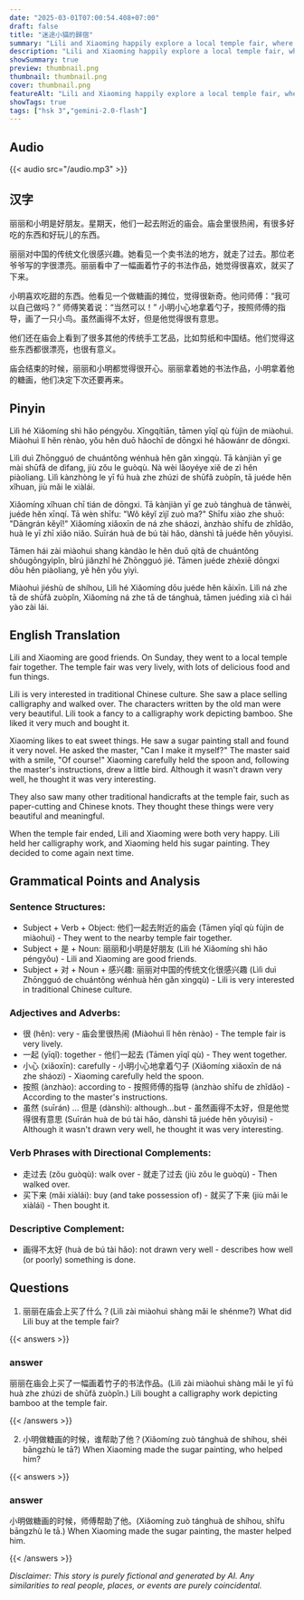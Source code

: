 ```yaml
---
date: "2025-03-01T07:00:54.408+07:00"
draft: false
title: "迷途小貓的歸宿"
summary: "Lili and Xiaoming happily explore a local temple fair, where Lili buys calligraphy and Xiaoming tries sugar painting, enjoying the traditional crafts and promising to return."
description: "Lili and Xiaoming happily explore a local temple fair, where Lili buys calligraphy and Xiaoming tries sugar painting, enjoying the traditional crafts and promising to return."
showSummary: true
preview: thumbnail.png
thumbnail: thumbnail.png
cover: thumbnail.png
featureAlt: "Lili and Xiaoming happily explore a local temple fair, where Lili buys calligraphy and Xiaoming tries sugar painting, enjoying the traditional crafts and promising to return."
showTags: true
tags: ["hsk 3","gemini-2.0-flash"]
---
```


## Audio
{{< audio src="/audio.mp3" >}}

## 汉字

丽丽和小明是好朋友。星期天，他们一起去附近的庙会。庙会里很热闹，有很多好吃的东西和好玩儿的东西。

丽丽对中国的传统文化很感兴趣。她看见一个卖书法的地方，就走了过去。那位老爷爷写的字很漂亮。丽丽看中了一幅画着竹子的书法作品，她觉得很喜欢，就买了下来。

小明喜欢吃甜的东西。他看见一个做糖画的摊位，觉得很新奇。他问师傅：“我可以自己做吗？” 师傅笑着说：“当然可以！” 小明小心地拿着勺子，按照师傅的指导，画了一只小鸟。虽然画得不太好，但是他觉得很有意思。

他们还在庙会上看到了很多其他的传统手工艺品，比如剪纸和中国结。他们觉得这些东西都很漂亮，也很有意义。

庙会结束的时候，丽丽和小明都觉得很开心。丽丽拿着她的书法作品，小明拿着他的糖画，他们决定下次还要再来。

## Pinyin

Lìlì hé Xiǎomíng shì hǎo péngyǒu. Xīngqítiān, tāmen yīqǐ qù fùjìn de miàohuì. Miàohuì lǐ hěn rènào, yǒu hěn duō hǎochī de dōngxi hé hǎowánr de dōngxi.

Lìlì duì Zhōngguó de chuántǒng wénhuà hěn gǎn xìngqù. Tā kànjiàn yī ge mài shūfǎ de dìfang, jiù zǒu le guòqù. Nà wèi lǎoyéye xiě de zì hěn piàoliang. Lìlì kànzhòng le yī fú huà zhe zhúzi de shūfǎ zuòpǐn, tā juéde hěn xǐhuan, jiù mǎi le xiàlái.

Xiǎomíng xǐhuan chī tián de dōngxi. Tā kànjiàn yī ge zuò tánghuà de tānwèi, juéde hěn xīnqí. Tā wèn shīfu: "Wǒ kěyǐ zìjǐ zuò ma?" Shīfu xiào zhe shuō: "Dāngrán kěyǐ!" Xiǎomíng xiǎoxīn de ná zhe sháozi, ànzhào shīfu de zhǐdǎo, huà le yī zhī xiǎo niǎo. Suīrán huà de bú tài hǎo, dànshì tā juéde hěn yǒuyìsi.

Tāmen hái zài miàohuì shang kàndào le hěn duō qítā de chuántǒng shǒugōngyìpǐn, bǐrú jiǎnzhǐ hé Zhōngguó jié. Tāmen juéde zhèxiē dōngxi dōu hěn piàoliang, yě hěn yǒu yìyì.

Miàohuì jiéshù de shíhou, Lìlì hé Xiǎomíng dōu juéde hěn kāixīn. Lìlì ná zhe tā de shūfǎ zuòpǐn, Xiǎomíng ná zhe tā de tánghuà, tāmen juédìng xià cì hái yào zài lái.

## English Translation

Lili and Xiaoming are good friends. On Sunday, they went to a local temple fair together. The temple fair was very lively, with lots of delicious food and fun things.

Lili is very interested in traditional Chinese culture. She saw a place selling calligraphy and walked over. The characters written by the old man were very beautiful. Lili took a fancy to a calligraphy work depicting bamboo. She liked it very much and bought it.

Xiaoming likes to eat sweet things. He saw a sugar painting stall and found it very novel. He asked the master, "Can I make it myself?" The master said with a smile, "Of course!" Xiaoming carefully held the spoon and, following the master's instructions, drew a little bird. Although it wasn't drawn very well, he thought it was very interesting.

They also saw many other traditional handicrafts at the temple fair, such as paper-cutting and Chinese knots. They thought these things were very beautiful and meaningful.

When the temple fair ended, Lili and Xiaoming were both very happy. Lili held her calligraphy work, and Xiaoming held his sugar painting. They decided to come again next time.

## Grammatical Points and Analysis

### Sentence Structures:

- Subject + Verb + Object: 他们一起去附近的庙会 (Tāmen yīqǐ qù fùjìn de miàohuì) - They went to the nearby temple fair together.
- Subject + 是 + Noun: 丽丽和小明是好朋友 (Lìlì hé Xiǎomíng shì hǎo péngyǒu) - Lili and Xiaoming are good friends.
- Subject + 对 + Noun + 感兴趣: 丽丽对中国的传统文化很感兴趣 (Lìlì duì Zhōngguó de chuántǒng wénhuà hěn gǎn xìngqù) - Lili is very interested in traditional Chinese culture.

### Adjectives and Adverbs:

- 很 (hěn): very - 庙会里很热闹 (Miàohuì lǐ hěn rènào) - The temple fair is very lively.
- 一起 (yīqǐ): together - 他们一起去 (Tāmen yīqǐ qù) - They went together.
- 小心 (xiǎoxīn): carefully - 小明小心地拿着勺子 (Xiǎomíng xiǎoxīn de ná zhe sháozi) - Xiaoming carefully held the spoon.
- 按照 (ànzhào): according to - 按照师傅的指导 (ànzhào shīfu de zhǐdǎo) - According to the master's instructions.
- 虽然 (suīrán) ... 但是 (dànshì): although...but - 虽然画得不太好，但是他觉得很有意思 (Suīrán huà de bú tài hǎo, dànshì tā juéde hěn yǒuyìsi) - Although it wasn't drawn very well, he thought it was very interesting.

### Verb Phrases with Directional Complements:

- 走过去 (zǒu guòqù): walk over - 就走了过去 (jiù zǒu le guòqù) - Then walked over.
- 买下来 (mǎi xiàlái): buy (and take possession of) - 就买了下来 (jiù mǎi le xiàlái) - Then bought it.

### Descriptive Complement:

- 画得不太好 (huà de bú tài hǎo): not drawn very well - describes how well (or poorly) something is done.

## Questions

1.  丽丽在庙会上买了什么？(Lìlì zài miàohuì shàng mǎi le shénme?) What did Lili buy at the temple fair?

{{< answers >}}

### answer
丽丽在庙会上买了一幅画着竹子的书法作品。(Lìlì zài miàohuì shàng mǎi le yī fú huà zhe zhúzi de shūfǎ zuòpǐn.) Lili bought a calligraphy work depicting bamboo at the temple fair.

{{< /answers >}}

2.  小明做糖画的时候，谁帮助了他？(Xiǎomíng zuò tánghuà de shíhou, shéi bāngzhù le tā?) When Xiaoming made the sugar painting, who helped him?

{{< answers >}}

### answer
小明做糖画的时候，师傅帮助了他。(Xiǎomíng zuò tánghuà de shíhou, shīfu bāngzhù le tā.) When Xiaoming made the sugar painting, the master helped him.

{{< /answers >}}


*Disclaimer: This story is purely fictional and generated by AI. Any similarities to real people, places, or events are purely coincidental.*